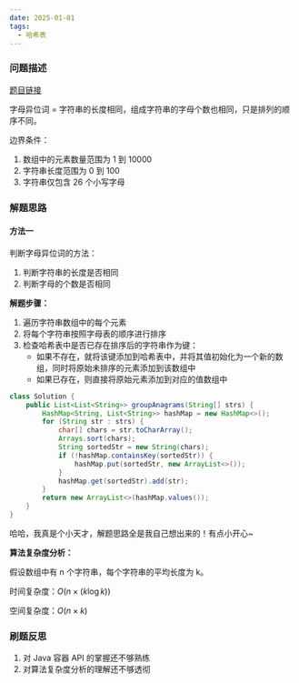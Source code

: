 ```yaml
---
date: 2025-01-01
tags:
  - 哈希表
---
```


### 问题描述

[题目链接](https://leetcode.cn/problems/group-anagrams/description/)

字母异位词 = 字符串的长度相同，组成字符串的字母个数也相同，只是排列的顺序不同。

边界条件：

1. 数组中的元素数量范围为 1 到 10000
2. 字符串长度范围为 0 到 100
3. 字符串仅包含 26 个小写字母

### 解题思路

#### 方法一

判断字母异位词的方法：

1. 判断字符串的长度是否相同
2. 判断字母的个数是否相同

**解题步骤：**

1. 遍历字符串数组中的每个元素
2. 将每个字符串按照字母表的顺序进行排序
3. 检查哈希表中是否已存在排序后的字符串作为键：
	- 如果不存在，就将该键添加到哈希表中，并将其值初始化为一个新的数组，同时将原始未排序的元素添加到该数组中
	- 如果已存在，则直接将原始元素添加到对应的值数组中

```java
class Solution {
    public List<List<String>> groupAnagrams(String[] strs) {
        HashMap<String, List<String>> hashMap = new HashMap<>();
        for (String str : strs) {
            char[] chars = str.toCharArray();
            Arrays.sort(chars);
            String sortedStr = new String(chars);
            if (!hashMap.containsKey(sortedStr)) {
                hashMap.put(sortedStr, new ArrayList<>());
            }
            hashMap.get(sortedStr).add(str);
        }
        return new ArrayList<>(hashMap.values());
    }
}
```

哈哈，我真是个小天才，解题思路全是我自己想出来的！有点小开心~

**算法复杂度分析：**

假设数组中有 n 个字符串，每个字符串的平均长度为 k。

时间复杂度：$O(n \times (k \log k))$

空间复杂度：$O(n \times k)$

### 刷题反思

1. 对 Java 容器 API 的掌握还不够熟练
2. 对算法复杂度分析的理解还不够透彻
